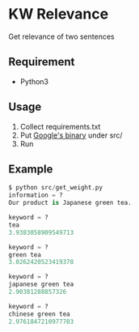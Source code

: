 # KW Relevance
Get relevance of two sentences

## Requirement
- Python3

## Usage
1. Collect requirements.txt
2. Put [Google's binary](https://drive.google.com/file/d/0B7XkCwpI5KDYNlNUTTlSS21pQmM/edit) under src/
3. Run

## Example
```python
$ python src/get_weight.py
information = ?
Our product is Japanese green tea.

keyword = ?
tea
3.9383058909549713

keyword = ?
green tea
3.0262420523419378

keyword = ?
japanese green tea
2.90381288857326

keyword = ?
chinese green tea
2.9761847210977703
```
